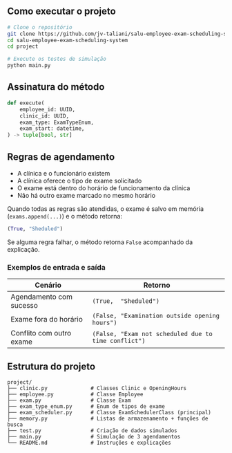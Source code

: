## Como executar o projeto

```bash
# Clone o repositório
git clone https://github.com/jv-taliani/salu-employee-exam-scheduling-system.git
cd salu-employee-exam-scheduling-system
cd project

# Execute os testes de simulação
python main.py
```

## Assinatura do método

```python
def execute(
    employee_id: UUID,
    clinic_id: UUID,
    exam_type: ExamTypeEnum,
    exam_start: datetime,
) -> tuple[bool, str]
```

## Regras de agendamento

* A clínica e o funcionário existem  
* A clínica oferece o tipo de exame solicitado  
* O exame está dentro do horário de funcionamento da clínica  
* Não há outro exame marcado no mesmo horário  

Quando todas as regras são atendidas, o exame é salvo em memória (`exams.append(...)`) e o método retorna:

```python
(True, "Sheduled")
```

Se alguma regra falhar, o método retorna `False` acompanhado da explicação.

### Exemplos de entrada e saída

| Cenário                         | Retorno                                    |
|---------------------------------|--------------------------------------------|
| Agendamento com sucesso         | `(True,  "Sheduled")`                      |
| Exame fora do horário           | `(False, "Examination outside opening hours")` |
| Conflito com outro exame        | `(False, "Exam not scheduled due to time conflict")` |

## Estrutura do projeto

```
project/
├── clinic.py              # Classes Clinic e OpeningHours
├── employee.py            # Classe Employee
├── exam.py                # Classe Exam
├── exam_type_enum.py      # Enum de tipos de exame
├── exam_scheduler.py      # Classe ExamSchedulerClass (principal)
├── memory.py              # Listas de armazenamento + funções de busca
├── test.py                # Criação de dados simulados
├── main.py                # Simulação de 3 agendamentos
└── README.md              # Instruções e explicações
```
